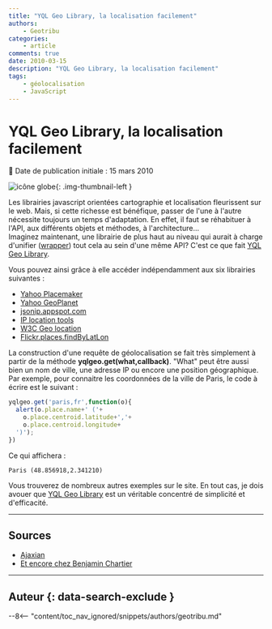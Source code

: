 ```yaml
---
title: "YQL Geo Library, la localisation facilement"
authors:
    - Geotribu
categories:
    - article
comments: true
date: 2010-03-15
description: "YQL Geo Library, la localisation facilement"
tags:
    - géolocalisation
    - JavaScript
---
```


# YQL Geo Library, la localisation facilement

:calendar: Date de publication initiale : 15 mars 2010

![icône globe](https://cdn.geotribu.fr/img/internal/icons-rdp-news/world.png "icône globe"){: .img-thumbnail-left }

Les librairies javascript orientées cartographie et localisation fleurissent sur le web. Mais, si cette richesse est bénéfique, passer de l'une à l'autre nécessite toujours un temps d'adaptation. En effet, il faut se réhabituer à l'API, aux différents objets et méthodes, à l'architecture...  
Imaginez maintenant, une librairie de plus haut au niveau qui aurait à charge d'unifier ([wrapper](https://en.wikipedia.org/wiki/Wrapper_library)) tout cela au sein d'une même API? C'est ce que fait [YQL Geo Library](http://isithackday.com/hacks/geo/yql-geo-library/).

Vous pouvez ainsi grâce à elle accéder indépendamment aux six librairies suivantes :

- [Yahoo Placemaker](http://developer.yahoo.com/geo/placemaker)
- [Yahoo GeoPlanet](http://developer.yahoo.com/geo/geoplanet/)
- [jsonip.appspot.com](http://jsonip.appspot.com)
- [IP location tools](http://iplocationtools.com/ip_location_api.php)
- [W3C Geo location](http://dev.w3.org/geo/api/spec-source.html)
- [Flickr.places.findByLatLon](http://www.flickr.com/services/api/flickr.places.findByLatLon.html)

La construction d'une requête de géolocalisation se fait très simplement à partir de la méthode **yqlgeo.get(what,callback)**. "What" peut être aussi bien un nom de ville, une adresse IP ou encore une position géographique. Par exemple, pour connaitre les coordonnées de la ville de Paris, le code à écrire est le suivant :

```javascript
yqlgeo.get('paris,fr',function(o){
  alert(o.place.name+' ('+
    o.place.centroid.latitude+','+
    o.place.centroid.longitude+
  ')');
})
```

Ce qui affichera :

`Paris (48.856918,2.341210)`

Vous trouverez de nombreux autres exemples sur le site. En tout cas, je dois avouer que [YQL Geo Library](http://isithackday.com/hacks/geo/yql-geo-library/) est un véritable concentré de simplicité et d'efficacité.

----

## Sources

- [Ajaxian](http://ajaxian.com/archives/yql-geo-library-all-your-geo-needs-in-pure-javascript)  
- [Et encore chez Benjamin Chartier](http://benjamin.chartier.free.fr/pro/?p=1694)

----

## Auteur {: data-search-exclude }

--8<-- "content/toc_nav_ignored/snippets/authors/geotribu.md"
